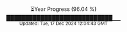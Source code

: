 <p align="center">
⏳Year Progress (96.04 %)<br>
████████████████████████████▁▁ <br>
<sub>Updated: Tue, 17 Dec 2024 12:04:43 GMT</sub>
</p>

